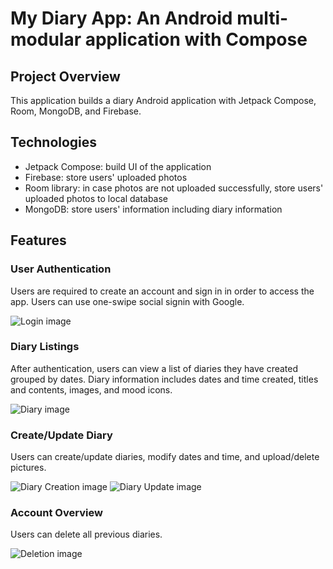 # My Diary App: An Android multi-modular application with Compose

## Project Overview
This application builds a diary Android application with Jetpack Compose, Room, MongoDB, and Firebase. 

## Technologies
- Jetpack Compose: build UI of the application
- Firebase: store users' uploaded photos
- Room library: in case photos are not uploaded successfully, store users' uploaded photos to local database 
- MongoDB: store users' information including diary information

## Features

### User Authentication
Users are required to create an account and sign in in order to access the app. Users can use one-swipe social signin with Google.

![Login image](screenshots/login.png)

### Diary Listings
After authentication, users can view a list of diaries they have created grouped by dates. Diary information includes dates and time created, titles and contents, images, and mood icons. 

![Diary image](screenshots/diary.png)


### Create/Update Diary
Users can create/update diaries, modify dates and time, and upload/delete pictures. 

![Diary Creation image](screenshots/diary-create.png) ![Diary Update image](screenshots/diary-update.png)

### Account Overview
Users can delete all previous diaries. 

![Deletion image](screenshots/delete.png)